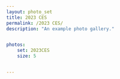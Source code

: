 ```yaml
---
layout: photo_set
title: 2023 CES
permalink: /2023 CES/
description: "An example photo gallery."


photos:
    set: 2023CES
    size: 5


---
```


